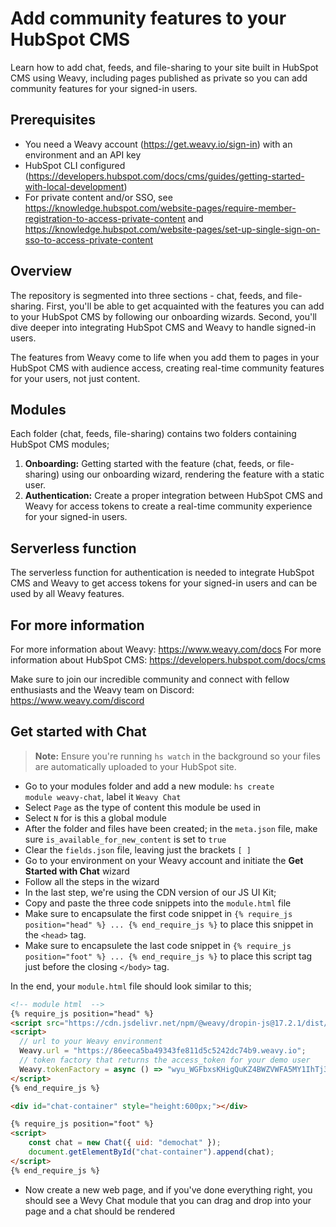# Add community features to your HubSpot CMS
Learn how to add chat, feeds, and file-sharing to your site built in HubSpot CMS using Weavy, including pages published as private so you can add community features for your signed-in users.

## Prerequisites
* You need a Weavy account (https://get.weavy.io/sign-in) with an environment and an API key
* HubSpot CLI configured (https://developers.hubspot.com/docs/cms/guides/getting-started-with-local-development)
* For private content and/or SSO, see https://knowledge.hubspot.com/website-pages/require-member-registration-to-access-private-content and https://knowledge.hubspot.com/website-pages/set-up-single-sign-on-sso-to-access-private-content

## Overview
The repository is segmented into three sections - chat, feeds, and file-sharing. First, you'll be able to get acquainted with the features you can add to your HubSpot CMS by following our onboarding wizards. Second, you'll dive deeper into integrating HubSpot CMS and Weavy to handle signed-in users.

The features from Weavy come to life when you add them to pages in your HubSpot CMS with audience access, creating real-time community features for your users, not just content.

## Modules
Each folder (chat, feeds, file-sharing) contains two folders containing HubSpot CMS modules;
1) **Onboarding:** Getting started with the feature (chat, feeds, or file-sharing) using our onboarding wizard, rendering the feature with a static user.
2) **Authentication:** Create a proper integration between HubSpot CMS and Weavy for access tokens to create a real-time community experience for your signed-in users.

## Serverless function
The serverless function for authentication is needed to integrate HubSpot CMS and Weavy to get access tokens for your signed-in users and can be used by all Weavy features.

## For more information
For more information about Weavy: https://www.weavy.com/docs
For more information about HubSpot CMS: https://developers.hubspot.com/docs/cms

Make sure to join our incredible community and connect with fellow enthusiasts and the Weavy team on Discord: https://www.weavy.com/discord

## Get started with Chat

> **Note:** Ensure you're running <code>hs watch</code> in the background so your files are automatically uploaded to your HubSpot site.

* Go to your modules folder and add a new module: <code>hs create module weavy-chat</code>, label it <code>Weavy Chat</code>
* Select `Page` as the type of content this module be used in
* Select `N` for is this a global module
* After the folder and files have been created; in the <code>meta.json</code> file, make sure <code>is_available_for_new_content</code> is set to <code>true</code>
* Clear the `fields.json` file, leaving just the brackets `[ ]`
* Go to your environment on your Weavy account and initiate the **Get Started with Chat** wizard
* Follow all the steps in the wizard
* In the last step, we're using the CDN version of our JS UI Kit;
* Copy and paste the three code snippets into the `module.html` file
* Make sure to encapsulate the first code snippet in `{% require_js position="head" %} ... {% end_require_js %}` to place this snippet in the `<head>` tag.
* Make sure to encapsulete the last code snippet in `{% require_js position="foot" %} ... {% end_require_js %}` to place this script tag just before the closing `</body>` tag.

In the end, your <code>module.html</code> file should look similar to this;
```html
<!-- module html  -->
{% require_js position="head" %}
<script src="https://cdn.jsdelivr.net/npm/@weavy/dropin-js@17.2.1/dist/weavy.js" crossorigin="anonymous"></script>
<script>
  // url to your Weavy environment
  Weavy.url = "https://86eeca5ba49343fe811d5c5242dc74b9.weavy.io";
  // token factory that returns the access_token for your demo user
  Weavy.tokenFactory = async () => "wyu_WGFbxsKHigQuKZ4BWZVWFA5MY1IhTj3bYNsy";
</script>
{% end_require_js %}

<div id="chat-container" style="height:600px;"></div>

{% require_js position="foot" %}
<script>
    const chat = new Chat({ uid: "demochat" });
    document.getElementById("chat-container").append(chat);
</script>
{% end_require_js %}
```
* Now create a new web page, and if you've done everything right, you should see a Wevy Chat module that you can drag and drop into your page and a chat should be rendered
  
